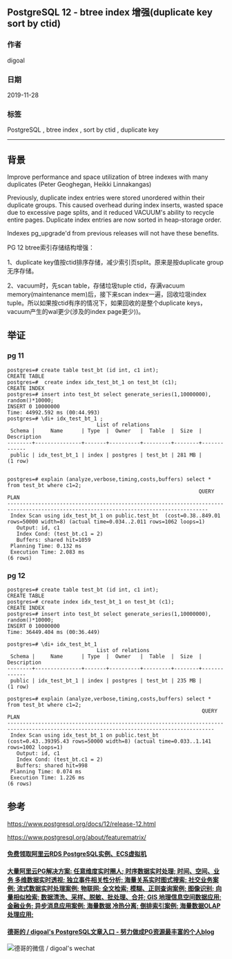 ## PostgreSQL 12 - btree index 增强(duplicate key sort by ctid)  
                                                                                                                 
### 作者                                                                        
digoal                                                                                                                 
                                                                                                                 
### 日期                                                                                                                 
2019-11-28                                                                                                             
                                                                                                                 
### 标签                                                                                                                 
PostgreSQL , btree index , sort by ctid , duplicate key  
                                                                                                                 
----                                                                                                                 
                                                                                                                 
## 背景        
Improve performance and space utilization of btree indexes with many duplicates (Peter Geoghegan, Heikki Linnakangas)  
  
Previously, duplicate index entries were stored unordered within their duplicate groups. This caused overhead during index inserts, wasted space due to excessive page splits, and it reduced VACUUM's ability to recycle entire pages. Duplicate index entries are now sorted in heap-storage order.  
  
Indexes pg_upgrade'd from previous releases will not have these benefits.  
  
PG 12 btree索引存储结构增强：  
  
1、duplicate key值按ctid排序存储，减少索引页split。原来是按duplicate group无序存储。  
  
2、vacuum时，先scan table，存储垃圾tuple ctid，存满vacuum memory(maintenance mem)后，接下来scan index一遍，回收垃圾index tuple。所以如果按ctid有序的情况下，如果回收的是整个duplicate keys，vacuum产生的wal更少(涉及的index page更少))。   
  
## 举证  
### pg 11  
```  
postgres=# create table test_bt (id int, c1 int);  
CREATE TABLE  
postgres=#  create index idx_test_bt_1 on test_bt (c1);  
CREATE INDEX  
postgres=# insert into test_bt select generate_series(1,10000000), random()*10000;           
INSERT 0 10000000  
Time: 44992.592 ms (00:44.993)  
postgres=# \di+ idx_test_bt_1 ;  
                             List of relations  
 Schema |     Name      | Type  |  Owner   |  Table  |  Size  | Description   
--------+---------------+-------+----------+---------+--------+-------------  
 public | idx_test_bt_1 | index | postgres | test_bt | 281 MB |   
(1 row)  
  
  
postgres=# explain (analyze,verbose,timing,costs,buffers) select * from test_bt where c1=2;  
                                                              QUERY PLAN                                                                 
---------------------------------------------------------------------------------------------------------------------------------------  
 Index Scan using idx_test_bt_1 on public.test_bt  (cost=0.38..849.01 rows=50000 width=8) (actual time=0.034..2.011 rows=1062 loops=1)  
   Output: id, c1  
   Index Cond: (test_bt.c1 = 2)  
   Buffers: shared hit=1059  
 Planning Time: 0.132 ms  
 Execution Time: 2.083 ms  
(6 rows)  
```  
  
### pg 12  
```  
postgres=# create table test_bt (id int, c1 int);  
CREATE TABLE  
postgres=# create index idx_test_bt_1 on test_bt (c1);  
CREATE INDEX  
postgres=# insert into test_bt select generate_series(1,10000000), random()*10000;  
INSERT 0 10000000  
Time: 36449.404 ms (00:36.449)  
  
postgres=# \di+ idx_test_bt_1   
                             List of relations  
 Schema |     Name      | Type  |  Owner   |  Table  |  Size  | Description   
--------+---------------+-------+----------+---------+--------+-------------  
 public | idx_test_bt_1 | index | postgres | test_bt | 235 MB |   
(1 row)  
  
postgres=# explain (analyze,verbose,timing,costs,buffers) select * from test_bt where c1=2;  
                                                               QUERY PLAN                                                                  
-----------------------------------------------------------------------------------------------------------------------------------------  
 Index Scan using idx_test_bt_1 on public.test_bt  (cost=0.43..39395.43 rows=50000 width=8) (actual time=0.033..1.141 rows=1002 loops=1)  
   Output: id, c1  
   Index Cond: (test_bt.c1 = 2)  
   Buffers: shared hit=998  
 Planning Time: 0.074 ms  
 Execution Time: 1.226 ms  
(6 rows)  
```  
  
## 参考  
https://www.postgresql.org/docs/12/release-12.html  
  
https://www.postgresql.org/about/featurematrix/  
  
  
  
  
  
  
  
  
  
  
  
  
  
  
  
  
  
  
  
  
#### [免费领取阿里云RDS PostgreSQL实例、ECS虚拟机](https://www.aliyun.com/database/postgresqlactivity "57258f76c37864c6e6d23383d05714ea")
  
  
#### [大量阿里云PG解决方案: 任意维度实时圈人; 时序数据实时处理; 时间、空间、业务 多维数据实时透视; 独立事件相关性分析; 海量关系实时图式搜索; 社交业务案例; 流式数据实时处理案例; 物联网; 全文检索; 模糊、正则查询案例; 图像识别; 向量相似检索; 数据清洗、采样、脱敏、批处理、合并; GIS 地理信息空间数据应用; 金融业务; 异步消息应用案例; 海量数据 冷热分离; 倒排索引案例; 海量数据OLAP处理应用;](https://yq.aliyun.com/topic/118 "40cff096e9ed7122c512b35d8561d9c8")
  
  
#### [德哥的 / digoal's PostgreSQL文章入口 - 努力做成PG资源最丰富的个人blog](https://github.com/digoal/blog/blob/master/README.md "22709685feb7cab07d30f30387f0a9ae")
  
  
![德哥的微信 / digoal's wechat](../pic/digoal_weixin.jpg "f7ad92eeba24523fd47a6e1a0e691b59")
  
